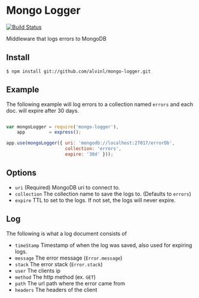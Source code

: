Mongo Logger
============
[![Build Status](https://travis-ci.org/alvinl/mongo-logger.svg?branch=master)](https://travis-ci.org/alvinl/mongo-logger)

Middleware that logs errors to MongoDB

## Install
```
$ npm install git://github.com/alvinl/mongo-logger.git
```

## Example

The following example will log errors to a collection named `errors` and each doc. will expire after 30 days.
``` js

var mongoLogger = require('mongo-logger'),
    app         = express();

app.use(mongoLogger({ uri: 'mongodb://localhost:27017/errorDb',
                      collection: 'errors',
                      expire: '30d' }));
```

## Options
- `uri` (Required) MongoDB uri to connect to.
- `collection` The collection name to save the logs to. (Defaults to `errors`)
- `expire` TTL to set to the logs. If not set, the logs will never expire.

## Log
The following is what a log document consists of
- `timeStamp` Timestamp of when the log was saved, also used for expiring logs.
- `message` The error message (`Error.message`)
- `stack` The error stack (`Error.stack`)
- `user` The clients ip
- `method` The http method (ex. `GET`)
- `path` The url path where the error came from
- `headers` The headers of the client
